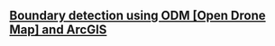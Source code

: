 ## [Boundary detection using ODM [Open Drone Map] and ArcGIS](https://github.com/CR-Digital-Innovation/drone-land-survey/wiki/ArcGIS)
